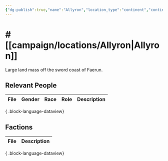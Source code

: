 ```yaml
---
{"dg-publish":true,"name":"Allyron","location_type":"continent","continent":null,"region":null,"city":null,"description":null,"tags":null,"permalink":"/campaign/locations/allyron/","dgPassFrontmatter":true,"noteIcon":"","created":"2025-10-26T09:04:51.758-07:00","updated":"2025-10-27T13:25:38.272-07:00"}
---
```


# # [[campaign/locations/Allyron\|Allyron]]
Large land mass off the sword coast of Faerun.

## Relevant People
| File | Gender | Race | Role | Description |
| ---- | ------ | ---- | ---- | ----------- |

{ .block-language-dataview}

## Factions
| File | Description |
| ---- | ----------- |

{ .block-language-dataview}